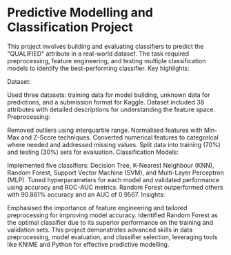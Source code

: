 # Predictive Modelling and Classification Project #
This project involves building and evaluating classifiers to predict the "QUALIFIED" attribute in a real-world dataset. The task required preprocessing, feature engineering, and testing multiple classification models to identify the best-performing classifier. Key highlights:

Dataset:

Used three datasets: training data for model building, unknown data for predictions, and a submission format for Kaggle.
Dataset included 38 attributes with detailed descriptions for understanding the feature space.
Preprocessing:

Removed outliers using interquartile range.
Normalised features with Min-Max and Z-Score techniques.
Converted numerical features to categorical where needed and addressed missing values.
Split data into training (70%) and testing (30%) sets for evaluation.
Classification Models:

Implemented five classifiers: Decision Tree, K-Nearest Neighbour (KNN), Random Forest, Support Vector Machine (SVM), and Multi-Layer Perceptron (MLP).
Tuned hyperparameters for each model and validated performance using accuracy and ROC-AUC metrics.
Random Forest outperformed others with 90.861% accuracy and an AUC of 0.9567.
Insights:

Emphasised the importance of feature engineering and tailored preprocessing for improving model accuracy.
Identified Random Forest as the optimal classifier due to its superior performance on the training and validation sets.
This project demonstrates advanced skills in data preprocessing, model evaluation, and classifier selection, leveraging tools like KNIME and Python for effective predictive modelling.
